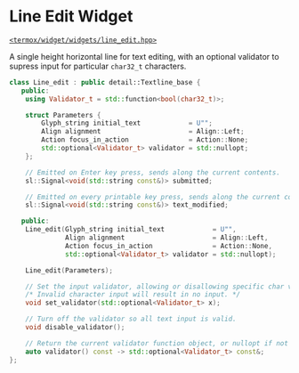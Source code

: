 # Line Edit Widget

[`<termox/widget/widgets/line_edit.hpp>`](../../../include/termox/widget/widgets/line_edit.hpp)

A single height horizontal line for text editing, with an optional validator to
supress input for particular `char32_t` characters.

```cpp
class Line_edit : public detail::Textline_base {
   public:
    using Validator_t = std::function<bool(char32_t)>;

    struct Parameters {
        Glyph_string initial_text            = U"";
        Align alignment                      = Align::Left;
        Action focus_in_action               = Action::None;
        std::optional<Validator_t> validator = std::nullopt;
    };

    // Emitted on Enter key press, sends along the current contents.
    sl::Signal<void(std::string const&)> submitted;

    // Emitted on every printable key press, sends along the current contents.
    sl::Signal<void(std::string const&)> text_modified;

   public:
    Line_edit(Glyph_string initial_text            = U"",
              Align alignment                      = Align::Left,
              Action focus_in_action               = Action::None,
              std::optional<Validator_t> validator = std::nullopt);

    Line_edit(Parameters);

    // Set the input validator, allowing or disallowing specific char values.
    /* Invalid character input will result in no input. */
    void set_validator(std::optional<Validator_t> x);

    // Turn off the validator so all text input is valid.
    void disable_validator();

    // Return the current validator function object, or nullopt if not set.
    auto validator() const -> std::optional<Validator_t> const&;
};
```
